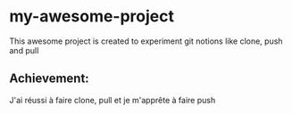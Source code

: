 # my-awesome-project

This awesome project is created to experiment git notions like clone, push and pull


## Achievement:
J'ai réussi à faire clone, pull et je m'apprête à faire push
